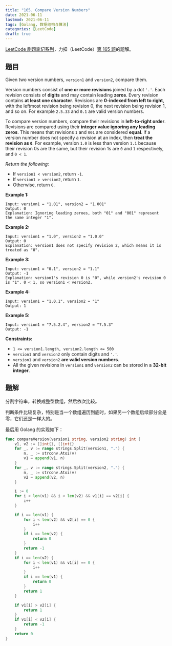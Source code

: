 ```yaml
---
title: "165. Compare Version Numbers"
date: 2021-06-11
lastmod: 2021-06-11
tags: [Golang, 数据结构与算法]
categories: [LeetCode]
draft: true
---
```


[LeetCode 刷题笔记系列](/posts/leetcode/leetcode)，力扣（LeetCode）[第 165 题](https://leetcode-cn.com/problems/compare-version-numbers)的题解。

<!--more-->

## 题目

Given two version numbers, `version1` and `version2`, compare them.

Version numbers consist of **one or more revisions** joined by a dot `'.'`. Each revision consists of **digits** and may contain leading **zeros**. Every revision contains **at least one character**. Revisions are **0-indexed from left to right**, with the leftmost revision being revision 0, the next revision being revision 1, and so on. For example `2.5.33` and `0.1` are valid version numbers.

To compare version numbers, compare their revisions in **left-to-right order**. Revisions are compared using their **integer value ignoring any leading zeros**. This means that revisions `1` and `001` are considered **equal**. If a version number does not specify a revision at an index, then **treat the revision as `0`**. For example, version `1.0` is less than version `1.1` because their revision 0s are the same, but their revision 1s are `0` and `1` respectively, and `0 < 1`.

_Return the following:_

- If `version1 < version2`, return `-1`.
- If `version1 > version2`, return `1`.
- Otherwise, return `0`.

**Example 1:**

```text
Input: version1 = "1.01", version2 = "1.001"
Output: 0
Explanation: Ignoring leading zeroes, both "01" and "001" represent the same integer "1".
```

**Example 2:**

```text
Input: version1 = "1.0", version2 = "1.0.0"
Output: 0
Explanation: version1 does not specify revision 2, which means it is treated as "0".
```

**Example 3:**

```text
Input: version1 = "0.1", version2 = "1.1"
Output: -1
Explanation: version1's revision 0 is "0", while version2's revision 0 is "1". 0 < 1, so version1 < version2.
```

**Example 4:**

```text
Input: version1 = "1.0.1", version2 = "1"
Output: 1
```

**Example 5:**

```text
Input: version1 = "7.5.2.4", version2 = "7.5.3"
Output: -1
```

**Constraints:**

- `1 <= version1.length, version2.length <= 500`
- `version1` and `version2` only contain digits and `'.'`.
- `version1` and `version2` **are valid version numbers**.
- All the given revisions in `version1` and `version2` can be stored in a **32-bit integer**.

## 题解

分割字符串，转换成整型数组，然后依次比较。

判断条件比较复杂，特别是当一个数组遍历到底时，如果另一个数组后续部分全是零，它们还是一样大的。

最后用 Golang 的实现如下：

```go
func compareVersion(version1 string, version2 string) int {
    v1, v2 := []int{}, []int{}
    for _, v := range strings.Split(version1, ".") {
        n, _ := strconv.Atoi(v)
        v1 = append(v1, n)
    }
    for _, v := range strings.Split(version2, ".") {
        n, _ := strconv.Atoi(v)
        v2 = append(v2, n)
    }

    i := 0
    for i < len(v1) && i < len(v2) && v1[i] == v2[i] {
        i++
    }

    if i == len(v1) {
        for i < len(v2) && v2[i] == 0 {
            i++
        }
        if i == len(v2) {
            return 0
        }
        return -1
    }
    if i == len(v2) {
        for i < len(v1) && v1[i] == 0 {
            i++
        }
        if i == len(v1) {
            return 0
        }
        return 1
    }

    if v1[i] > v2[i] {
        return 1
    }
    if v1[i] < v2[i] {
        return -1
    }
    return 0
}
```
